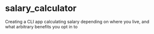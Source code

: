 # salary_calculator
 Creating a CLI app calculating salary depending on where you live, and what arbitrary benefits you opt in to
